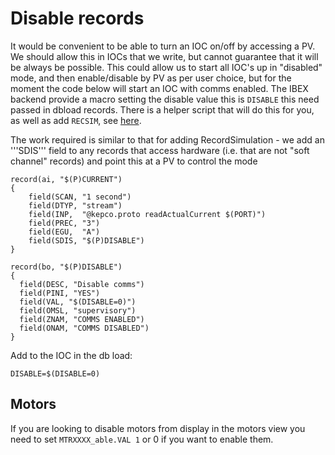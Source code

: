 # Disable records

It would be convenient to be able to turn an IOC on/off by accessing a PV. We should allow this in IOCs that we write, but cannot guarantee that it will be always be possible. This could allow us to start all IOC's up in "disabled" mode, and then enable/disable by PV as per user choice, but for the moment the code below will start an IOC with comms enabled. The IBEX backend provide a macro setting the disable value this is `DISABLE` this need passed in dbload records. There is a helper script that will do this for you, as well as add `RECSIM`, see [here](Add-sim-records-script).

The work required is similar to that for adding RecordSimulation - we add an '''SDIS''' field to any records that access hardware (i.e. that are not "soft channel" records) and point this at a PV to control the mode 
   
```
record(ai, "$(P)CURRENT") 
{
    field(SCAN, "1 second")
    field(DTYP, "stream")
    field(INP,  "@kepco.proto readActualCurrent $(PORT)")
    field(PREC, "3")
    field(EGU,  "A")
    field(SDIS, "$(P)DISABLE")
}
``` 

```
record(bo, "$(P)DISABLE") 
{
  field(DESC, "Disable comms")
  field(PINI, "YES")
  field(VAL, "$(DISABLE=0)")
  field(OMSL, "supervisory")
  field(ZNAM, "COMMS ENABLED")
  field(ONAM, "COMMS DISABLED")
}
```

Add to the IOC in the db load:

```
DISABLE=$(DISABLE=0)
```
## Motors

If you are looking to disable motors from display in the motors view you need to set `MTRXXXX_able.VAL 1` or 0 if you want to enable them.
